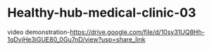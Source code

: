# Healthy-hub-medical-clinic-03
video demonstration-https://drive.google.com/file/d/10sy31UQ8Hh-1qDvjHe3iGUE80_0Gu7nD/view?usp=share_link
